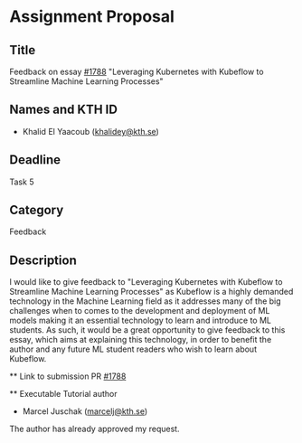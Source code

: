# Assignment Proposal

## Title

Feedback on essay [#1788](https://github.com/KTH/devops-course/pull/1788) "Leveraging Kubernetes with Kubeflow to Streamline Machine Learning Processes"

## Names and KTH ID

- Khalid El Yaacoub (khalidey@kth.se)

## Deadline

Task 5

## Category

Feedback

## Description

I would like to give feedback to "Leveraging Kubernetes with Kubeflow to Streamline Machine Learning Processes" as Kubeflow is a highly demanded technology in the Machine Learning field as it addresses many of the big challenges when to comes to the development and deployment of ML models making it an essential technology to learn and introduce to ML students. As such, it would be a great opportunity to give feedback to this essay, which aims at explaining this technology, in order to benefit the author and any future ML student readers who wish to learn about Kubeflow.

** Link to submission PR [#1788](https://github.com/KTH/devops-course/pull/1788)

** Executable Tutorial author 
- Marcel Juschak (marcelj@kth.se)

The author has already approved my request.
